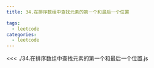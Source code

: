 ```yaml
---
title: 34.在排序数组中查找元素的第一个和最后一个位置

tags:
  - leetcode
categories:
  - leetcode
---
```


<<< ./34.在排序数组中查找元素的第一个和最后一个位置.js
